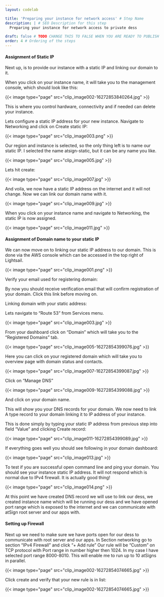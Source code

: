 ```yaml
---
layout: codelab

title: 'Preparing your instance for network access' # Step Name
description: | # SEO Description for this step
  Preparing your instance for network access to private dess

draft: false # TODO CHANGE THIS TO FALSE WHEN YOU ARE READY TO PUBLISH THE PAGE
order: 4 # Ordering of the steps
---
```


#### Assignment of Static IP

Next up, is to provide our instance with a static IP and linking our domain to it.

When you click on your instance name, it will take you to the management console, which should look like this:

{{< image type="page" src="clip_image002-16272853840264.jpg" >}}

This is where you control hardware, connectivity and if needed can delete your instance.

Lets configure a static IP address for your new instance. Navigate to Networking and click on Create static IP:

{{< image type="page" src="clip_image003.png" >}}

Our region and instance is selected, so the only thing left is to name our static IP. I selected the name atsign-static, but it can be any name you like.

{{< image type="page" src="clip_image005.jpg" >}}

Lets hit create:

{{< image type="page" src="clip_image007.jpg" >}}

And voila, we now have a static IP address on the internet and it will not change. Now we can link our domain name with it.

{{< image type="page" src="clip_image009.jpg" >}}

When you click on your instance name and navigate to Networking, the static IP is now assigned.

{{< image type="page" src="clip_image011.jpg" >}}

#### Assignment of Domain name to your static IP 

We can now move on to linking our static IP address to our domain. This is done via the AWS console which can be accessed in the top right of Lightsail.

{{< image type="page" src="clip_image001.png" >}}

Verify your email used for registering domain:

By now you should receive verification email that will confirm registration of your domain. Click this link before moving on.

Linking domain with your static address:

Lets navigate to “Route 53” from Services menu.

{{< image type="page" src="clip_image003.jpg" >}}

From your dashboard click on “Domain” which will take you to the “Registered Domains” tab.

{{< image type="page" src="clip_image005-16272854399076.jpg" >}}

Here you can click on your registered domain which will take you to overview page with domain status and contacts.

{{< image type="page" src="clip_image007-16272854399087.jpg" >}}

Click on “Manage DNS”

{{< image type="page" src="clip_image009-16272854399088.jpg" >}}

And click on your domain name.

This will show you your DNS records for your domain. We now need to link A type record to your domain linking it to IP address of your instance.

This is done simply by typing your static IP address from previous step into field “Value” and clicking Create record:

{{< image type="page" src="clip_image011-16272854399089.jpg" >}}

If everything goes well you should see following in your domain dashboard:

{{< image type="page" src="clip_image013.jpg" >}}

To test if you are successful open command line and ping your domain. You should see your instance static IP address. It will not respond which is normal due to IPv4 firewall. It is actually good thing!

{{< image type="page" src="clip_image014.png" >}}

At this point we have created DNS record we will use to link our dess, we created instance name which will be running our dess and we have opened port range which is exposed to the internet and we can communicate with atSign root server and our apps with.

#### Setting up Firewall

Next up we need to make sure we have ports open for our dess to communicate with root server and our apps. In Section networking go to section “IPv4 Firewall” and click “+ Add rule” Our rule will be “Custom” on TCP protocol with Port range in number higher then 1024. In my case I have selected port range 8000-8010. This will enable me to run up to 10 atSigns in parallel.

{{< image type="page" src="clip_image002-16272854074665.jpg" >}}

Click create and verify that your new rule is in list:

{{< image type="page" src="clip_image002-16272854074665.jpg" >}}